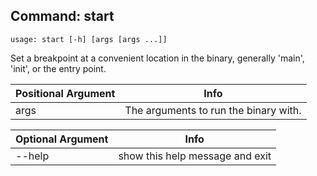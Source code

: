 ## Command: start ##
```
usage: start [-h] [args [args ...]]
```
Set a breakpoint at a convenient location in the binary, generally 'main', 'init', or the entry point.  

| Positional Argument | Info |
|---------------------|------|
| args | The arguments to run the binary with. |

| Optional Argument | Info |
|---------------------|------|
| --help | show this help message and exit |


